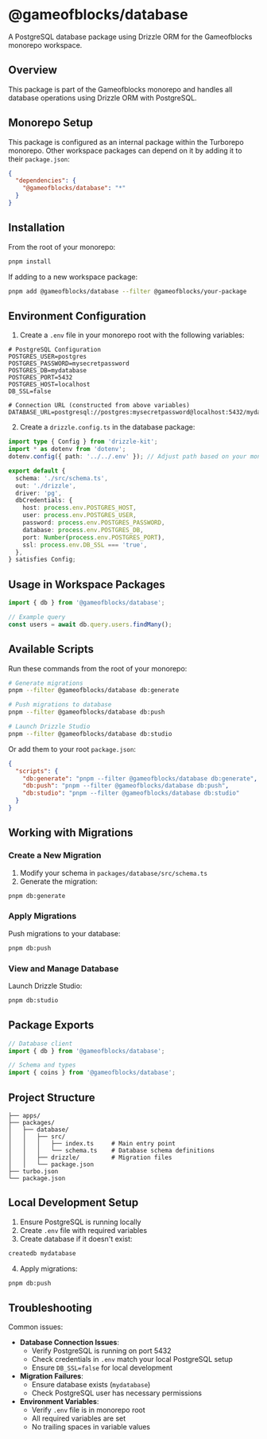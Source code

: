 # @gameofblocks/database

A PostgreSQL database package using Drizzle ORM for the Gameofblocks monorepo workspace.

## Overview

This package is part of the Gameofblocks monorepo and handles all database operations using Drizzle ORM with PostgreSQL.

## Monorepo Setup

This package is configured as an internal package within the Turborepo monorepo. Other workspace packages can depend on it by adding it to their `package.json`:

```json
{
  "dependencies": {
    "@gameofblocks/database": "*"
  }
}
```

## Installation

From the root of your monorepo:

```bash
pnpm install
```

If adding to a new workspace package:

```bash
pnpm add @gameofblocks/database --filter @gameofblocks/your-package
```

## Environment Configuration

1. Create a `.env` file in your monorepo root with the following variables:

```env
# PostgreSQL Configuration
POSTGRES_USER=postgres
POSTGRES_PASSWORD=mysecretpassword
POSTGRES_DB=mydatabase
POSTGRES_PORT=5432
POSTGRES_HOST=localhost
DB_SSL=false

# Connection URL (constructed from above variables)
DATABASE_URL=postgresql://postgres:mysecretpassword@localhost:5432/mydatabase
```

2. Create a `drizzle.config.ts` in the database package:

```typescript
import type { Config } from 'drizzle-kit';
import * as dotenv from 'dotenv';
dotenv.config({ path: '../../.env' }); // Adjust path based on your monorepo structure

export default {
  schema: './src/schema.ts',
  out: './drizzle',
  driver: 'pg',
  dbCredentials: {
    host: process.env.POSTGRES_HOST,
    user: process.env.POSTGRES_USER,
    password: process.env.POSTGRES_PASSWORD,
    database: process.env.POSTGRES_DB,
    port: Number(process.env.POSTGRES_PORT),
    ssl: process.env.DB_SSL === 'true',
  },
} satisfies Config;
```

## Usage in Workspace Packages

```typescript
import { db } from '@gameofblocks/database';

// Example query
const users = await db.query.users.findMany();
```

## Available Scripts

Run these commands from the root of your monorepo:

```bash
# Generate migrations
pnpm --filter @gameofblocks/database db:generate

# Push migrations to database
pnpm --filter @gameofblocks/database db:push

# Launch Drizzle Studio
pnpm --filter @gameofblocks/database db:studio
```

Or add them to your root `package.json`:

```json
{
  "scripts": {
    "db:generate": "pnpm --filter @gameofblocks/database db:generate",
    "db:push": "pnpm --filter @gameofblocks/database db:push",
    "db:studio": "pnpm --filter @gameofblocks/database db:studio"
  }
}
```

## Working with Migrations

### Create a New Migration

1. Modify your schema in `packages/database/src/schema.ts`
2. Generate the migration:
```bash
pnpm db:generate
```

### Apply Migrations

Push migrations to your database:
```bash
pnpm db:push
```

### View and Manage Database

Launch Drizzle Studio:
```bash
pnpm db:studio
```

## Package Exports

```typescript
// Database client
import { db } from '@gameofblocks/database';

// Schema and types
import { coins } from '@gameofblocks/database';
```

## Project Structure

```
├── apps/
├── packages/
│   ├── database/
│   │   ├── src/
│   │   │   ├── index.ts     # Main entry point
│   │   │   └── schema.ts    # Database schema definitions
│   │   ├── drizzle/         # Migration files
│   │   └── package.json
├── turbo.json
└── package.json
```

## Local Development Setup

1. Ensure PostgreSQL is running locally
2. Create `.env` file with required variables
3. Create database if it doesn't exist:
```bash
createdb mydatabase
```
4. Apply migrations:
```bash
pnpm db:push
```

## Troubleshooting

Common issues:

- **Database Connection Issues**: 
  - Verify PostgreSQL is running on port 5432
  - Check credentials in `.env` match your local PostgreSQL setup
  - Ensure `DB_SSL=false` for local development
- **Migration Failures**: 
  - Ensure database exists (`mydatabase`)
  - Check PostgreSQL user has necessary permissions
- **Environment Variables**: 
  - Verify `.env` file is in monorepo root
  - All required variables are set
  - No trailing spaces in variable values